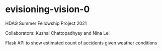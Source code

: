 # evisioning-vision-0

HDAG Summer Fellowship Project 2021

Collaborators: Kushal Chattopadhyay and Nina Lei 

Flask API to show estimated count of accidents given weather conditions
